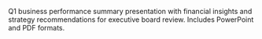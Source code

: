 Q1 business performance summary presentation with financial insights and strategy recommendations for executive board review. Includes PowerPoint and PDF formats.
